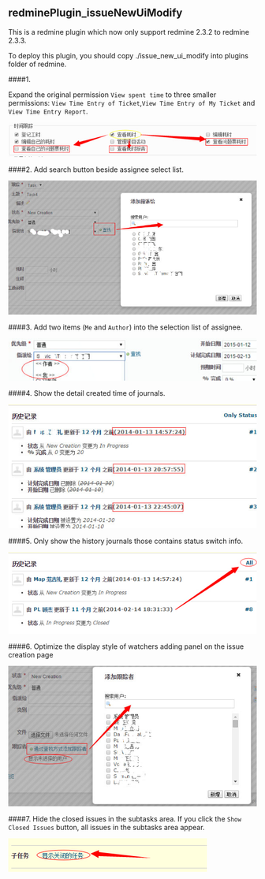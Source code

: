 ## redminePlugin_issueNewUiModify

This is a redmine plugin which now only support redmine 2.3.2 to redmine 2.3.3.

To deploy this plugin, you should copy ./issue_new_ui_modify into plugins folder of redmine.

####1. 

Expand the original permission `View spent time` to three smaller permissions: `View Time Entry of Ticket`,`View Time Entry of My Ticket` and `View Time Entry Report`.

![image](https://github.com/nmgfrank/redminePlugin_issueNewUiModify/blob/master/readme_pic/permission_split.jpg) 

####2. 
Add search button beside assignee select list.

![image](https://github.com/nmgfrank/redminePlugin_issueNewUiModify/blob/master/readme_pic/issue_assignee.jpg) 

####3.
Add two items (`Me` and `Author`) into the selection list of assignee.

![image](https://github.com/nmgfrank/redminePlugin_issueNewUiModify/blob/master/readme_pic/issue_assignee_more.jpg) 

####4.
Show the detail created time of journals.

![image](https://github.com/nmgfrank/redminePlugin_issueNewUiModify/blob/master/readme_pic/issue_history.jpg) 

####5.
Only show the history journals those contains status switch info.

![image](https://github.com/nmgfrank/redminePlugin_issueNewUiModify/blob/master/readme_pic/status_switch.jpg) 

####6. 
Optimize the display style of watchers adding panel on the issue creation page 

![image](https://github.com/nmgfrank/redminePlugin_issueNewUiModify/blob/master/readme_pic/issue_watchers.jpg)  

####7.
Hide the closed issues in the subtasks area. If you click the `Show Closed Issues` button, all issues in the subtasks area appear.

![image](https://github.com/nmgfrank/redminePlugin_issueNewUiModify/blob/master/readme_pic/subtasks.jpg)  









